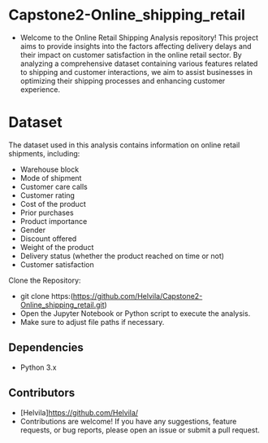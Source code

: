 # Capstone2-Online_shipping_retail
- Welcome to the Online Retail Shipping Analysis repository! This project aims to provide insights into the factors affecting delivery delays and their impact on customer satisfaction in the online retail sector. By analyzing a comprehensive dataset containing various features related to shipping and customer interactions, we aim to assist businesses in optimizing their shipping processes and enhancing customer experience.

# Dataset
The dataset used in this analysis contains information on online retail shipments, including:
- Warehouse block
- Mode of shipment
- Customer care calls
- Customer rating
- Cost of the product
- Prior purchases
- Product importance
- Gender
- Discount offered
- Weight of the product
- Delivery status (whether the product reached on time or not)
- Customer satisfaction


Clone the Repository:
- git clone https:(https://github.com/Helvila/Capstone2-Online_shipping_retail.git)
- Open the Jupyter Notebook or Python script to execute the analysis.
- Make sure to adjust file paths if necessary.
  
## Dependencies
- Python 3.x

## Contributors
- [Helvila]https://github.com/Helvila/
- Contributions are welcome! If you have any suggestions, feature requests, or bug reports, please open an issue or submit a pull request.
